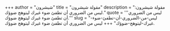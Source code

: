+++
author = "شيشرون"
title = "مقولة شيشرون"
description = "مقولة شيشرون: ليس من الضروري أن تطفئ ضوء غيرك ليتوهج ضوؤك."
quote = '''ليس من الضروري أن تطفئ ضوء غيرك ليتوهج ضوؤك.'''
slug = "ليس-من-الضروري-أن-تطفئ-ضوء-غيرك-ليتوهج-ضوؤك"
+++
ليس من الضروري أن تطفئ ضوء غيرك ليتوهج ضوؤك.
